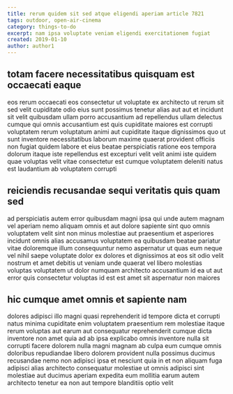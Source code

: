 ```yaml
---
title: rerum quidem sit sed atque eligendi aperiam article 7821
tags: outdoor, open-air-cinema
category: things-to-do
excerpt: nam ipsa voluptate veniam eligendi exercitationem fugiat
created: 2019-01-10
author: author1
---
```


## totam facere necessitatibus quisquam est occaecati eaque

eos rerum occaecati eos consectetur ut voluptate ex architecto ut rerum sit sed velit cupiditate odio eius sunt possimus tenetur alias aut aut et incidunt sit velit quibusdam ullam porro accusantium ad repellendus ullam delectus cumque qui omnis accusantium est quis cupiditate maiores est corrupti voluptatem rerum voluptatum animi aut cupiditate itaque dignissimos quo ut sunt inventore necessitatibus laborum maxime quaerat provident officiis non fugiat quidem labore et eius beatae perspiciatis ratione eos tempora dolorum itaque iste repellendus est excepturi velit velit animi iste quidem quae voluptas velit vitae consectetur est cumque voluptatem deleniti natus est laudantium ab voluptatem corrupti

## reiciendis recusandae sequi veritatis quis quam sed

ad perspiciatis autem error quibusdam magni ipsa qui unde autem magnam vel aperiam nemo aliquam omnis et aut dolore sapiente sint quo omnis voluptatem velit sint non minus molestiae aut praesentium et asperiores incidunt omnis alias accusamus voluptatem ea quibusdam beatae pariatur vitae doloremque illum consequuntur nemo aspernatur ut quas eum neque vel nihil saepe voluptate dolor ex dolores et dignissimos at eos sit odio velit nostrum et amet debitis ut veniam unde quaerat vel libero molestias voluptas voluptatem ut dolor numquam architecto accusantium id ea ut aut error quis consectetur voluptas id est est amet sit aspernatur non maiores

## hic cumque amet omnis et sapiente nam

dolores adipisci illo magni quasi reprehenderit id tempore dicta et corrupti natus minima cupiditate enim voluptatem praesentium rem molestiae itaque rerum voluptas aut earum aut consequatur reprehenderit cumque dicta inventore non amet quia ad ab ipsa explicabo omnis inventore nulla sit corrupti facere dolorem nulla magni magnam ab culpa eum cumque omnis doloribus repudiandae libero dolorem provident nulla possimus ducimus recusandae nemo non adipisci ipsa et nesciunt quia in et non aliquam fuga adipisci alias architecto consequatur molestiae ut omnis adipisci sint molestiae aut ducimus aperiam expedita eum mollitia earum autem architecto tenetur ea non aut tempore blanditiis optio velit
